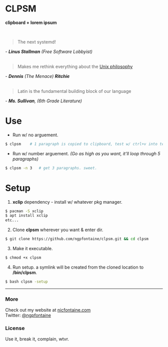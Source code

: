 # CLPSM

**clipboard + lorem ipsum**   
   
<br>

> The next systemd!    

_- **Linus Stallman** (Free Software Lobbyist)_   
<br>      
   

> Makes me rethink everything about the [Unix philosophy](https://en.wikipedia.org/wiki/Chaos_theory)    

_- **Dennis** (The Menace) **Ritchie**_   
<br>      
   

> Latin is the fundamental building block of our language     

_- **Ms. Sullivan**, (6th Grade Literature)_
<br>     
   
# Use   

- Run w/ no arguement.
```bash
$ clpsm    # 1 paragraph is copied to clipboard, test w/ ctrl+v into text editor. nice.
```

- Run w/ number arguement. _(Go as high as you want, it'll loop through 5 paragraphs)_
```bash
$ clpsm -n 3   # get 3 paragraphs. sweet.
```   

# Setup   

1. **xclip** dependency - install w/ whatever pkg manager.    
```bash
$ pacman -S xclip
$ apt install xclip
etc...
```

2. Clone **clpsm** wherever you want & enter dir.
```bash
$ git clone https://github.com/ngpfontaine/clpsm.git && cd clpsm
```

3. Make it executable.
```bash
$ chmod +x clpsm
```

4. Run setup. a symlink will be created from the cloned location to **/bin/clpsm**.
```bash
$ bash clpsm -setup
```

---

### More
Check out my website at [nicfontaine.com](https://nicfontaine.com)  
Twitter: [@ngpfontaine](https://twitter.com/ngpfontaine)

### License
Use it, break it, complain, wtvr.
